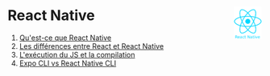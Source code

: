 # **React Native** <a href="../"><img align="right" src="../../src/images/react-native.png" alt="React" height="64px"></a>

1. [Qu'est-ce que React Native](reactNative "Qu'est ce que React Native")
1. [Les différences entre React et React Native](ReactVSReactNativeComponents "Les différences entre React et React Native")
1. [L'exécution du JS et la compilation](executionJS "L'exécution du JS et la compilation")
1. [Expo CLI vs React Native CLI](expoCLIvsRNCLI "Expo CLI vs React Native CLI")